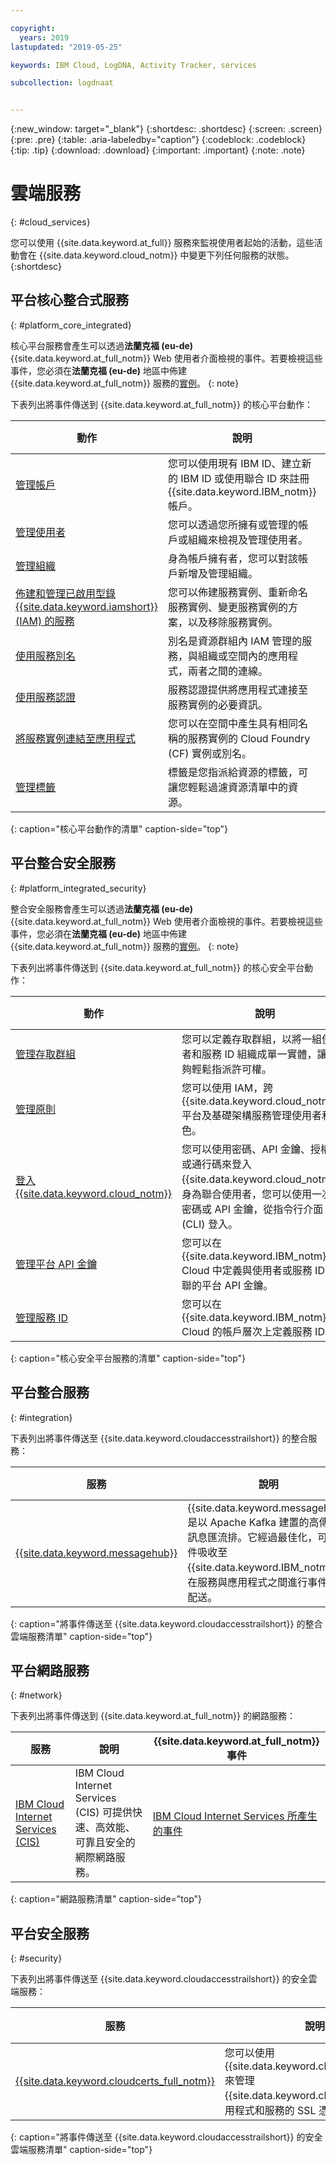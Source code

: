 ```yaml
---

copyright:
  years: 2019
lastupdated: "2019-05-25"

keywords: IBM Cloud, LogDNA, Activity Tracker, services

subcollection: logdnaat


---
```


{:new_window: target="_blank"}
{:shortdesc: .shortdesc}
{:screen: .screen}
{:pre: .pre}
{:table: .aria-labeledby="caption"}
{:codeblock: .codeblock}
{:tip: .tip}
{:download: .download}
{:important: .important}
{:note: .note}


# 雲端服務
{: #cloud_services}

您可以使用 {{site.data.keyword.at_full}} 服務來監視使用者起始的活動，這些活動會在 {{site.data.keyword.cloud_notm}} 中變更下列任何服務的狀態。
{:shortdesc}


## 平台核心整合式服務
{: #platform_core_integrated}


核心平台服務會產生可以透過**法蘭克福 (eu-de)** {{site.data.keyword.at_full_notm}} Web 使用者介面檢視的事件。若要檢視這些事件，您必須在**法蘭克福 (eu-de)** 地區中佈建 {{site.data.keyword.at_full_notm}} 服務的[實例](/docs/services/Activity-Tracker-with-LogDNA?topic=logdnaat-provision#provision)。
{: note}

下表列出將事件傳送到 {{site.data.keyword.at_full_notm}} 的核心平台動作：

| 動作                             | 說明 | {{site.data.keyword.at_full_notm}} 事件 |
|----------------------------------|-------------|-------------------------------------------|
| [管理帳戶](/docs/account?topic=account-accounts#accounts)|您可以使用現有 IBM ID、建立新的 IBM ID 或使用聯合 ID 來註冊 {{site.data.keyword.IBM_notm}} 帳戶。| [管理帳戶時所產生的事件](/docs/services/cloud-activity-tracker/services?topic=cloud-activity-tracker-at_events_acc_mgt#at_events_acc_mgt_account)|
| [管理使用者](/docs/iam?topic=iam-iamuserinv#iamusermanage)|您可以透過您所擁有或管理的帳戶或組織來檢視及管理使用者。| [管理使用者時所產生的事件](/docs/services/Activity-Tracker-with-LogDNA?topic=logdnaat-at_events_acc_mgt#at_events_acc_mgt_users) |
| [管理組織](/docs/account?topic=account-orgsspacesusers#orgsspacesusers)| 身為帳戶擁有者，您可以對該帳戶新增及管理組織。| [管理組織時所產生的事件](/docs/services/cloud-activity-tracker/services?topic=cloud-activity-tracker-at_events_acc_mgt#at_events_acc_mgt_org)|
|[佈建和管理已啟用型錄 {{site.data.keyword.iamshort}} (IAM) 的服務](/docs/overview?topic=overview-ui#catalogcreate)|您可以佈建服務實例、重新命名服務實例、變更服務實例的方案，以及移除服務實例。| [與型錄服務互動時所產生的事件](/docs/services/Activity-Tracker-with-LogDNA?topic=logdnaat-at_events_rc#at_events_rc) | 
|[使用服務別名](/docs/resources?topic=resources-connect_app#what_is_alias)|別名是資源群組內 IAM 管理的服務，與組織或空間內的應用程式，兩者之間的連線。|[管理與服務實例相關聯的別名的事件](/docs/services/Activity-Tracker-with-LogDNA?topic=logdnaat-at_events_rc#rc_alias)| 
|[使用服務認證](/docs/resources?topic=resources-service_credentials#service_credentials)|服務認證提供將應用程式連接至服務實例的必要資訊。|[管理與服務實例相關聯的服務認證的事件](/docs/services/Activity-Tracker-with-LogDNA?topic=logdnaat-at_events_rc#rc_keys)| 
|[將服務實例連結至應用程式](/docs/resources?topic=resources-s2s_binding#s2s_binding)|您可以在空間中產生具有相同名稱的服務實例的 Cloud Foundry (CF) 實例或別名。|[將服務實例連結至應用程式以及從應用程式取消連結服務實例的事件](/docs/services/Activity-Tracker-with-LogDNA?topic=logdnaat-at_events_rc#rc_bind)|
|[管理標籤](/docs/resources?topic=resources-tag)|標籤是您指派給資源的標籤，可讓您輕鬆過濾資源清單中的資源。|[管理標籤的事件](/docs/services/Activity-Tracker-with-LogDNA?topic=logdnaat-at_events_acc_mgt#at_events_acc_mgt_resources)|
{: caption="核心平台動作的清單" caption-side="top"} 






## 平台整合安全服務
{: #platform_integrated_security}

整合安全服務會產生可以透過**法蘭克福 (eu-de)** {{site.data.keyword.at_full_notm}} Web 使用者介面檢視的事件。若要檢視這些事件，您必須在**法蘭克福 (eu-de)** 地區中佈建 {{site.data.keyword.at_full_notm}} 服務的[實例](/docs/services/Activity-Tracker-with-LogDNA?topic=logdnaat-provision#provision)。
{: note}

下表列出將事件傳送到 {{site.data.keyword.at_full_notm}} 的核心安全平台動作：

| 動作                                                                 | 說明 | {{site.data.keyword.at_full_notm}} 事件 |
|-------------------------------------------------------------|-------------|-------------------------------------------|
| [管理存取群組](/docs/iam?topic=iam-groups#groups) | 您可以定義存取群組，以將一組使用者和服務 ID 組織成單一實體，讓您能夠輕鬆指派許可權。| [管理存取群組時所產生的事件](/docs/services/Activity-Tracker-with-LogDNA?topic=logdnaat-at_events_iam#at_events_iam_access) |
|[管理原則](/docs/iam?topic=iam-userroles#userroles)|您可以使用 IAM，跨 {{site.data.keyword.cloud_notm}} 平台及基礎架構服務管理使用者和角色。| [管理 IAM 原則時所產生的事件](/docs/services/Activity-Tracker-with-LogDNA?topic=logdnaat-at_events_iam#at_events_iam_policies)|
| [登入 {{site.data.keyword.cloud_notm}}](/docs/iam?topic=iam-iamoverview#iamoverview)|您可以使用密碼、API 金鑰、授權碼或通行碼來登入 {{site.data.keyword.cloud_notm}}。身為聯合使用者，您可以使用一次性密碼或 API 金鑰，從指令行介面 (CLI) 登入。|[使用者或應用程式登入 {{site.data.keyword.cloud_notm}} 時產生的事件](/docs/services/Activity-Tracker-with-LogDNA?topic=logdnaat-at_events_iam#at_events_iam_login)|
| [管理平台 API 金鑰](/docs/iam?topic=iam-manapikey#platform-api-keys) |您可以在 {{site.data.keyword.IBM_notm}} Cloud 中定義與使用者或服務 ID 相關聯的平台 API 金鑰。| [管理平台 API 金鑰時所產生的事件](/docs/services/Activity-Tracker-with-LogDNA?topic=logdnaat-at_events_iam#at_events_iam_apikeys)|
| [管理服務 ID](/docs/iam?topic=iam-serviceids#serviceids) |您可以在 {{site.data.keyword.IBM_notm}} Cloud 的帳戶層次上定義服務 ID。| [管理服務 ID 時所產生的事件](/docs/services/Activity-Tracker-with-LogDNA?topic=logdnaat-at_events_iam#at_events_iam_serviceids)|
{: caption="核心安全平台服務的清單" caption-side="top"} 



## 平台整合服務
{: #integration}

下表列出將事件傳送至 {{site.data.keyword.cloudaccesstrailshort}} 的整合服務：

| 服務     | 說明 | {{site.data.keyword.cloudaccesstrailshort}} 事件 |
|-------------|-------------|-------------|
| [{{site.data.keyword.messagehub}}](/docs/services/EventStreams?topic=eventstreams-about#about)|{{site.data.keyword.messagehub}} 是以 Apache Kafka 建置的高傳輸量訊息匯流排。它經過最佳化，可將事件吸收至 {{site.data.keyword.IBM_notm}} 並在服務與應用程式之間進行事件串流配送。| [{{site.data.keyword.messagehub}} 所產生的事件](/docs/services/EventStreams?topic=eventstreams-at_events#at_events) |  
{: caption="將事件傳送至 {{site.data.keyword.cloudaccesstrailshort}} 的整合雲端服務清單" caption-side="top"} 



## 平台網路服務
{: #network}

下表列出將事件傳送到 {{site.data.keyword.at_full_notm}} 的網路服務：

| 服務     | 說明 | {{site.data.keyword.at_full_notm}} 事件 |
|-------------|-------------|-------------|
| [IBM Cloud Internet Services (CIS)](/docs/infrastructure/cis?topic=cis-about-ibm-cloud-internet-services-cis#about-ibm-cloud-internet-services-cis)|IBM Cloud Internet Services (CIS) 可提供快速、高效能、可靠且安全的網際網路服務。| [IBM Cloud Internet Services 所產生的事件](/docs/infrastructure/cis?topic=cis-at_events#at_events) |  
{: caption="網路服務清單" caption-side="top"} 



## 平台安全服務
{: #security}

下表列出將事件傳送至 {{site.data.keyword.cloudaccesstrailshort}} 的安全雲端服務：


| 服務     | 說明 | {{site.data.keyword.at_full_notm}} 事件 |
|-------------|-------------|----------------------------------------------------|
| [{{site.data.keyword.cloudcerts_full_notm}}](/docs/services/certificate-manager?topic=certificate-manager-about-certificate-manager#about-certificate-manager) |您可以使用 {{site.data.keyword.cloudcerts_short}} 來管理 {{site.data.keyword.cloud_notm}} 型應用程式和服務的 SSL 憑證。| [{{site.data.keyword.cloudcerts_short}} 服務所產生的事件](/docs/services/certificate-manager?topic=certificate-manager-at_events#at_events) |
{: caption="將事件傳送至 {{site.data.keyword.cloudaccesstrailshort}} 的安全雲端服務清單" caption-side="top"} 


